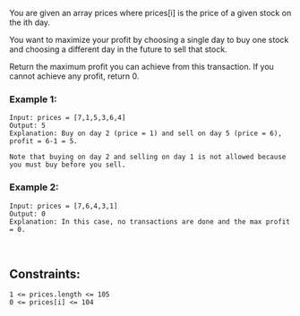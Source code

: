 You are given an array prices where prices[i] is the price of a given stock on the ith day.

You want to maximize your profit by choosing a single day to buy one stock and choosing a different day in the future to sell that stock.

Return the maximum profit you can achieve from this transaction. If you cannot achieve any profit, return 0.

### Example 1:

    Input: prices = [7,1,5,3,6,4]
    Output: 5
    Explanation: Buy on day 2 (price = 1) and sell on day 5 (price = 6), profit = 6-1 = 5.

    Note that buying on day 2 and selling on day 1 is not allowed because you must buy before you sell.

### Example 2:

    Input: prices = [7,6,4,3,1]
    Output: 0
    Explanation: In this case, no transactions are done and the max profit = 0.

<br>

## Constraints:

    1 <= prices.length <= 105
    0 <= prices[i] <= 104
